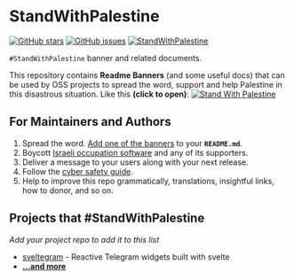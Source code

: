 # StandWithPalestine

[![GitHub stars](https://img.shields.io/github/stars/TheBSD/StandWithPalestine.svg)](https://github.com/TheBSD/StandWithPalestine/stargazers)
[![GitHub issues](https://img.shields.io/github/issues/TheBSD/StandWithPalestine.svg)](https://github.com/TheBSD/StandWithPalestine/issues)
[![StandWithPalestine](https://raw.githubusercontent.com/TheBSD/StandWithPalestine/main/badges/StandWithPalestine.svg)](https://github.com/TheBSD/StandWithPalestine/blob/main/docs/README.md)

`#StandWithPalestine` banner and related documents.

This repository contains **Readme Banners** (and some useful docs) that can be used by OSS projects to spread the word, support and help Palestine in this disastrous situation. Like this **(click to open)**:
[![Stand With Palestine](https://raw.githubusercontent.com/TheBSD/StandWithPalestine/main/banner-no-action.svg)](https://TheBSD.github.io/StandWithPalestine/)

## For Maintainers and Authors

1. Spread the word. [Add one of the banners](./docs/AddBanner.md) to your **`README.md`**.
2. Boycott [Israeli occupation software](https://github.com/TheBSD/poykott) and any of its supporters.
3. Deliver a message to your users along with your next release.
4. Follow the [cyber safety guide](/docs/CyberSafety.md).
5. Help to improve this repo grammatically, translations, insightful links, how to donor, and so on.

## Projects that #StandWithPalestine

_Add your project repo to add it to this list_

- [sveltegram](https://github.com/amr3k/sveltegram) - Reactive Telegram widgets built with svelte
- [**...and more**](https://github.com/search?q=TheBSD%2FStandWithPalestine&type=code)
